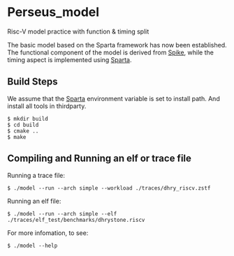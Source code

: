 Perseus_model
============================
Risc-V model practice with function & timing split

The basic model based on the Sparta framework has now been established. The functional component of the model is derived from [Spike](https://github.com/riscv-software-src/riscv-isa-sim), while the timing aspect is implemented using [Sparta](https://github.com/sparcians/map/tree/master/sparta).


Build Steps
---------------

We assume that the [Sparta](https://github.com/sparcians/map) environment variable is set to install path. And install all tools in thirdparty.

    $ mkdir build
    $ cd build
    $ cmake ..
    $ make

Compiling and Running an elf or trace file
-------------------------------------------

Running a trace file: 

    $ ./model --run --arch simple --workload ./traces/dhry_riscv.zstf

Running an elf file: 

    $ ./model --run --arch simple --elf ./traces/elf_test/benchmarks/dhrystone.riscv

For more infomation, to see:

    $ ./model --help